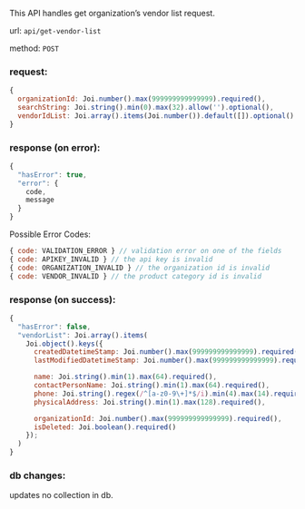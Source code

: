 This API handles get organization’s vendor list request.

url: `api/get-vendor-list`

method: `POST`

### request: 
```js
{
  organizationId: Joi.number().max(999999999999999).required(),
  searchString: Joi.string().min(0).max(32).allow('').optional(),
  vendorIdList: Joi.array().items(Joi.number()).default([]).optional() // takes precedence over searchString
}
```

### response (on error):
```js
{
  "hasError": true,
  "error": {
    code,
    message
  }
}
```

Possible Error Codes:
```js
{ code: VALIDATION_ERROR } // validation error on one of the fields
{ code: APIKEY_INVALID } // the api key is invalid
{ code: ORGANIZATION_INVALID } // the organization id is invalid
{ code: VENDOR_INVALID } // the product category id is invalid
```

### response (on success):
```js
{
  "hasError": false,
  "vendorList": Joi.array().items(
    Joi.object().keys({
      createdDatetimeStamp: Joi.number().max(999999999999999).required(),
      lastModifiedDatetimeStamp: Joi.number().max(999999999999999).required(),

      name: Joi.string().min(1).max(64).required(),
      contactPersonName: Joi.string().min(1).max(64).required(),
      phone: Joi.string().regex(/^[a-z0-9\+]*$/i).min(4).max(14).required(),
      physicalAddress: Joi.string().min(1).max(128).required(),

      organizationId: Joi.number().max(999999999999999).required(),
      isDeleted: Joi.boolean().required()
    });
  )
}
```

### db changes:
updates no collection in db.